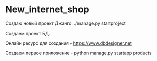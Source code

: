 # New_internet_shop

Создаю новый проект Джанго. ./manage.py startproject

Создаем проект БД. 

Онлайн ресурс для создания - https://www.dbdesigner.net

Создаем первое приложение - python manage.py startapp products


